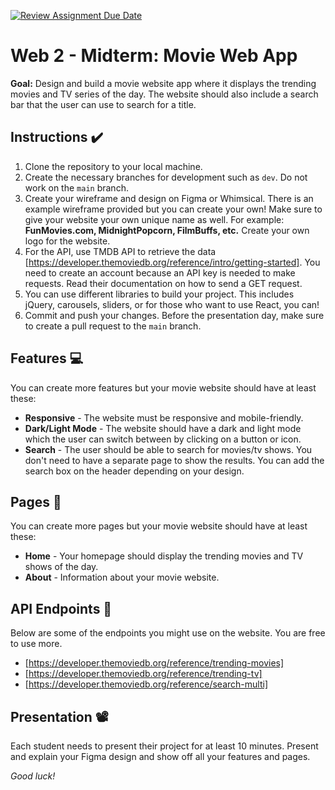 [![Review Assignment Due Date](https://classroom.github.com/assets/deadline-readme-button-22041afd0340ce965d47ae6ef1cefeee28c7c493a6346c4f15d667ab976d596c.svg)](https://classroom.github.com/a/rsnzS7iF)
# Web 2 - Midterm: Movie Web App

**Goal:** Design and build a movie website app where it displays the trending movies and TV series of the day. The website should also include a search bar that the user can use to search for a title.

## Instructions ✔️

1. Clone the repository to your local machine.
2. Create the necessary branches for development such as `dev`. Do not work on the `main` branch.
3. Create your wireframe and design on Figma or Whimsical. There is an example wireframe provided but you can create your own! Make sure to give your website your own unique name as well. For example: **FunMovies.com, MidnightPopcorn, FilmBuffs, etc.** Create your own logo for the website.
4. For the API, use TMDB API to retrieve the data [https://developer.themoviedb.org/reference/intro/getting-started]. You need to create an account because an API key is needed to make requests. Read their documentation on how to send a GET request.
5. You can use different libraries to build your project. This includes jQuery, carousels, sliders, or for those who want to use React, you can!
6. Commit and push your changes. Before the presentation day, make sure to create a pull request to the `main` branch.

## Features 💻

You can create more features but your movie website should have at least these:

- **Responsive** - The website must be responsive and mobile-friendly.
- **Dark/Light Mode** - The website should have a dark and light mode which the user can switch between by clicking on a button or icon.
- **Search** - The user should be able to search for movies/tv shows. You don't need to have a separate page to show the results. You can add the search box on the header depending on your design.

## Pages 📄

You can create more pages but your movie website should have at least these:

- **Home** - Your homepage should display the trending movies and TV shows of the day.
- **About** - Information about your movie website.

## API Endpoints 🤖

Below are some of the endpoints you might use on the website. You are free to use more.

- [https://developer.themoviedb.org/reference/trending-movies]
- [https://developer.themoviedb.org/reference/trending-tv]
- [https://developer.themoviedb.org/reference/search-multi]

## Presentation 📽️

Each student needs to present their project for at least 10 minutes. Present and explain your Figma design and show off all your features and pages.

*Good luck!*

